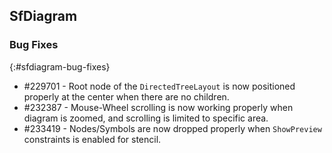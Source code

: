 ## SfDiagram

### Bug Fixes
{:#sfdiagram-bug-fixes}

* \#229701 - Root node of the `DirectedTreeLayout` is now positioned properly at the center when there are no children.
* \#232387 - Mouse-Wheel scrolling is now working properly when diagram is zoomed, and scrolling is limited to specific area.
* \#233419 - Nodes/Symbols are now dropped properly when `ShowPreview` constraints is enabled for stencil.
